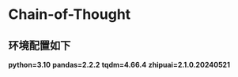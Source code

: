 # Chain-of-Thought
## 环境配置如下
**python=3.10**
**pandas=2.2.2**
**tqdm=4.66.4**
**zhipuai=2.1.0.20240521**
